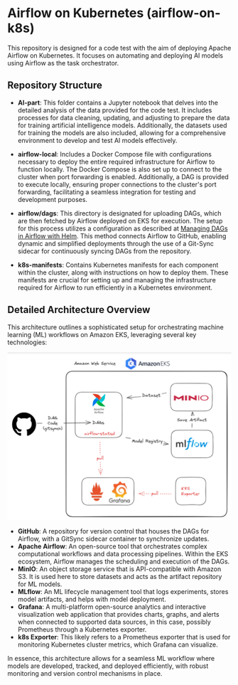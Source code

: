 # Airflow on Kubernetes (airflow-on-k8s)

This repository is designed for a code test with the aim of deploying Apache Airflow on Kubernetes. It focuses on automating and deploying AI models using Airflow as the task orchestrator.

## Repository Structure

-  **AI-part**: This folder contains a Jupyter notebook that delves into the detailed analysis of the data provided for the code test. It includes processes for data cleaning, updating, and adjusting to prepare the data for training artificial intelligence models. Additionally, the datasets used for training the models are also included, allowing for a comprehensive environment to develop and test AI models effectively.

- **airflow-local**:  Includes a Docker Compose file with configurations necessary to deploy the entire required infrastructure for Airflow to function locally. The Docker Compose is also set up to connect to the cluster when port forwarding is enabled. Additionally, a DAG is provided to execute locally, ensuring proper connections to the cluster's port forwarding, facilitating a seamless integration for testing and development purposes.

- **airflow/dags**: This directory is designated for uploading DAGs, which are then fetched by Airflow deployed on EKS for execution. The setup for this process utilizes a configuration as described at [Managing DAGs in Airflow with Helm](https://airflow.apache.org/docs/helm-chart/stable/manage-dags-files.html#mounting-dags-from-a-private-github-repo-using-git-sync-sidecar). This method connects Airflow to GitHub, enabling dynamic and simplified deployments through the use of a Git-Sync sidecar for continuously syncing DAGs from the repository.


- **k8s-manifests**: Contains Kubernetes manifests for each component within the cluster, along with instructions on how to deploy them. These manifests are crucial for setting up and managing the infrastructure required for Airflow to run efficiently in a Kubernetes environment.

## Detailed Architecture Overview

This architecture outlines a sophisticated setup for orchestrating machine learning (ML) workflows on Amazon EKS, leveraging several key technologies:

![Architecture Diagram](/figures/architecture.png)



- **GitHub**: A repository for version control that houses the DAGs for Airflow, with a GitSync sidecar container to synchronize updates.
- **Apache Airflow**: An open-source tool that orchestrates complex computational workflows and data processing pipelines. Within the EKS ecosystem, Airflow manages the scheduling and execution of the DAGs.
- **MinIO**: An object storage service that is API-compatible with Amazon S3. It is used here to store datasets and acts as the artifact repository for ML models.
- **MLflow**: An ML lifecycle management tool that logs experiments, stores model artifacts, and helps with model deployment.
- **Grafana**: A multi-platform open-source analytics and interactive visualization web application that provides charts, graphs, and alerts when connected to supported data sources, in this case, possibly Prometheus through a Kubernetes exporter.
- **k8s Exporter**: This likely refers to a Prometheus exporter that is used for monitoring Kubernetes cluster metrics, which Grafana can visualize.

In essence, this architecture allows for a seamless ML workflow where models are developed, tracked, and deployed efficiently, with robust monitoring and version control mechanisms in place.
